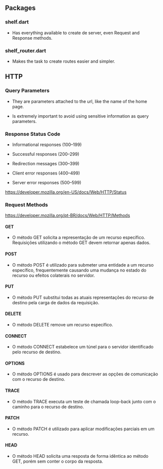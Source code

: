## Packages

### **shelf.dart**

- Has everything available to create de server, even Request and Response methods.

### **shelf_router.dart**

- Makes the task to create routes easier and simpler.

## HTTP

### **Query Parameters**

- They are parameters attached to the url, like the name of the home page.

- Is extremely important to avoid using sensitive information as query parameters.

### **Response Status Code**

- Informational responses (100–199)

- Successful responses (200–299)

- Redirection messages (300–399)

- Client error responses (400–499)

- Server error responses (500–599)

https://developer.mozilla.org/en-US/docs/Web/HTTP/Status

### **Request Methods**

https://developer.mozilla.org/pt-BR/docs/Web/HTTP/Methods

#### GET

- O método GET solicita a representação de um recurso específico. Requisições utilizando o método GET devem retornar apenas dados.

#### POST

- O método POST é utilizado para submeter uma entidade a um recurso específico, frequentemente causando uma mudança no estado do recurso ou efeitos colaterais no servidor.

#### PUT

- O método PUT substitui todas as atuais representações do recurso de destino pela carga de dados da requisição.

#### DELETE

- O método DELETE remove um recurso específico.

#### CONNECT

- O método CONNECT estabelece um túnel para o servidor identificado pelo recurso de destino.

#### OPTIONS

- O método OPTIONS é usado para descrever as opções de comunicação com o recurso de destino.

#### TRACE

- O método TRACE executa um teste de chamada loop-back junto com o caminho para o recurso de destino.

#### PATCH

- O método PATCH é utilizado para aplicar modificações parciais em um recurso.

#### HEAD

- O método HEAD solicita uma resposta de forma idêntica ao método GET, porém sem conter o corpo da resposta.

